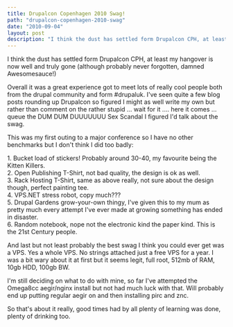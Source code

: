 ```yaml
---
title: Drupalcon Copenhagen 2010 Swag!
path: "drupalcon-copenhagen-2010-swag"
date: "2010-09-04"
layout: post
description: "I think the dust has settled form Drupalcon CPH, at least my hangover is now well and truly gone (although probably never forgotten, damned Awesomesauce!)"
---
```

<p>I think the dust has settled form Drupalcon CPH, at least my hangover is now well and truly gone (although probably never forgotten, damned Awesomesauce!)</p><p>Overall it was a great experience got to meet lots of really cool people both from the drupal community and form #drupaluk. I've seen quite a few blog posts rounding up Drupalcon so figured I might as well write my own but rather than comment on the rather stupid ... wait for it .... here it comes ... queue the DUM DUM DUUUUUUU Sex Scandal I figured I'd talk about the swag.</p><p>This was my first outing to a major conference so I have no other benchmarks but I don't think I did too badly:</p><p>1. Bucket load of stickers! Probably around 30-40, my favourite being the Kitten Killers.<br />2. Open Publishing T-Shirt, not bad quality, the design is ok as well.<br />3. Rack Hosting T-Shirt, same as above really, not sure about the design though, perfect painting tee.<br />4. VPS.NET stress robot, copy much???<br />5. Drupal Gardens grow-your-own thingy, I've given this to my mum as pretty much every attempt I've ever made at growing something has ended in disaster.<br />6. Random notebook, nope not the electronic kind the paper kind. This is the 21st Century people.</p><p>And last but not least probably the best swag I think you could ever get was a VPS. Yes a whole VPS. No strings attached just a free VPS for a year. I was a bit wary about it at first but it seems legit, full root, 512mb of RAM, 10gb HDD, 100gb BW.</p><p>I'm still deciding on what to do with mine, so far I've attempted the Omega8cc aegir/nginx install but not had much luck with that. Will probably end up putting regular aegir on and then installing pirc and znc.</p><p>So that's about it really, good times had by all plenty of learning was done, plenty of drinking too.<br />&nbsp;</p>
